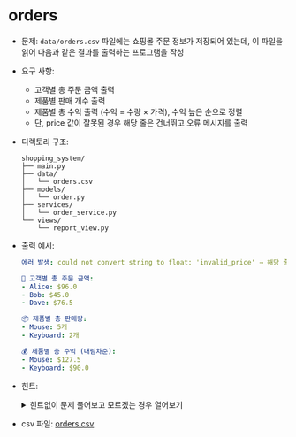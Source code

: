 # orders
- 문제: `data/orders.csv` 파일에는 쇼핑몰 주문 정보가 저장되어 있는데, 이 파일을 읽어 다음과 같은 결과를 출력하는 프로그램을 작성
- 요구 사항:
    - 고객별 총 주문 금액 출력
    - 제품별 판매 개수 출력
    - 제품별 총 수익 출력 (수익 = 수량 × 가격), 수익 높은 순으로 정렬
    - 단, price 값이 잘못된 경우 해당 줄은 건너뛰고 오류 메시지를 출력


- 디렉토리 구조:
  ```
  shopping_system/
  ├── main.py
  ├── data/
  │   └── orders.csv
  ├── models/
  │   └── order.py
  ├── services/
  │   └── order_service.py
  └── views/
      └── report_view.py
  ```

- 출력 예시:
  ```yaml
  에러 발생: could not convert string to float: 'invalid_price' → 해당 줄은 건너뜁니다.

  🧾 고객별 총 주문 금액:
  - Alice: $96.0
  - Bob: $45.0
  - Dave: $76.5

  📦 제품별 총 판매량:
  - Mouse: 5개
  - Keyboard: 2개

  💰 제품별 총 수익 (내림차순):
  - Mouse: $127.5
  - Keyboard: $90.0
  ```

- 힌트:
  <details>
  <summary>힌트없이 문제 풀어보고 모르겠는 경우 열어보기 </summary>

  1. CSV 파일을 읽을 때는 csv 모듈을 사용
  
  ```python
  import csv

  with open('data/orders.csv', newline='', encoding='utf-8') as f:
    reader = csv.DictReader(f)
    for row in reader:
      print(row)

  ```

  2. 각 셀 값은 문자열(str)이므로 int(), float()를 사용하여 
  
  
  3. `views/report_view.py` 파일에 함수를 만들어서,
보기 좋은 형식으로 출력만 담당

  - 예시 코드: 
  ```python
  # views/report_view.py

  def print_total_per_customer(totals):
    print("🧾 고객별 총 주문 금액:")
    for name, total in totals.items():
      print(f" - {name}: ${total:.1f}")
  ```

  - `main.py`에서 사용하는 법
  ```python
  from views.report_view import print_total_per_customer

  print_total_per_customer(customer_totals)
  ```
  </details>

- csv 파일: [orders.csv](./orders.csv)
